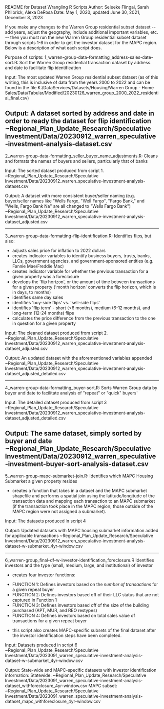 README for Dataset Wrangling R Scripts
Author: Seleeke Flingai, Sarah Philbrick, Alexa DeRosa
Date: May 1, 2020, updated June 30, 2021, December 8, 2023

If you make any changes to the Warren Group residential subset dataset -- add years, adjust the geography, include additional important variables, etc. -- then you 
must run the new Warren Group residential subset dataset through scripts 1-6 in order to get the investor dataset for the MAPC region. Below is a description of what 
each script does. 

Purpose of scripts: 
1_warren-group-data-formatting_address-sales-date-sort.R: 
Sort the Warren Group residential transaction dataset by address and date to facilitate flip identification

Input: 
The most updated Warren Group residential subset dataset (as of this writing, this is inclusive of data from the years 2000 to 2022 and 
can be found in the file K:/DataServices/Datasets/Housing/Warren Group - Home Sales/Data/Tabular/Modified/20230126_warren_group_2000_2022_residential_final.csv)

Output: 
A dataset sorted by address and date in order to ready the dataset for flip identification
~Regional_Plan_Update_Research/Speculative Investment/Data/20230912_warren_speculative-investment-analysis-dataset.csv
--- 

2_warren-group-data-formatting_seller_buyer_name_adjustments.R:
Cleans and formats the names of buyers and sellers, particularly that of banks

Input: 
The sorted dataset produced from script 1.
~Regional_Plan_Update_Research/Speculative Investment/Data/20230912_warren_speculative-investment-analysis-dataset.csv

Output: 
A dataset with more consistent buyer/seller naming (e.g. buyer/seller names like "Wells Fargo, "Well Fargo", "Fargo Bank," 
and "Wells, Fargo Bank Na" are all changed to "Wells Fargo Bank")
~Regional_Plan_Update_Research/Speculative Investment/Data/20230912_warren_speculative-investment-analysis-dataset_adjusted.csv

--- 

3_warren-group-data-formatting-flip-identification.R:
Identifies flips, but also:
- adjusts sales price for inflation to 2022 dollars
- creates indicator variables to identify business buyers, trusts, banks, LLCs, government agencies, and government-sponsored entities (e.g. Fannie Mae/Freddie Mac)
- creates indicator variable for whether the previous transaction for a given property was a foreclosure
- develops the 'flip horizon', or the amount of time between transactions for a given property ('month horizon' converts the flip horizon, which is in days, to months)
- identifies same day sales
- identifies 'buy-side flips' vs. 'sell-side flips'
- identifies 'flip term' - short (<6 months), medium (6-12 months), and long-term (12-24 months) flips
- calculates the price difference from the previous transaction to the one in question for a given property

Input: 
The cleaned dataset produced from script 2. 
~Regional_Plan_Update_Research/Speculative Investment/Data/20230912_warren_speculative-investment-analysis-dataset_adjusted.csv

Output: 
An updated dataset with the aforementioned variables appended
~Regional_Plan_Update_Research/Speculative Investment/Data/20230912_warren_speculative-investment-analysis-dataset_adjusted_detailed.csv

--- 

4_warren-group-data-formatting_buyer-sort.R:
Sorts Warren Group data by buyer and date to facilitate analysis of "repeat" or "quick" buyers'

Input:
The detailed dataset produced from script 3
~Regional_Plan_Update_Research/Speculative Investment/Data/20230912_warren_speculative-investment-analysis-dataset_adjusted_detailed.csv

Output:
The same dataset, simply sorted by buyer and date
~Regional_Plan_Update_Research/Speculative Investment/Data/20230912_warren_speculative-investment-buyer-sort-analysis-dataset.csv
--- 

5_warren-group-mapc-submarket-join.R:
Identifies which MAPC Housing Submarket a given property resides
- creates a function that takes in a dataset and the MAPC submarket shapefile and performs a spatial join using the latitude/longitude of the transaction data and 
mapping each transaction to an MAPC submarket (if the transaction took place in the MAPC region; those outside of the MAPC region were not assigned a submarket). 

Input: 
The datasets produced in script 4 

Output:
Updated datasets with MAPC housing submarket information added for applicable transactions
~Regional_Plan_Update_Research/Speculative Investment/Data/20230912_warren_speculative-investment-analysis-dataset-w-submarket_4yr-window.csv

--- 

6_warren-group_final-df-w-investor-identification_foreclosure.R
Identifies investors and the type (small, medium, large, and institutional) of investor
- creates four investor functions: 
* FUNCTION 1: Defines investors based on the *number of transactions* for a given repeat buyer
* FUNCTION 2: Defines investors based off of their LLC status that are not captured in Function 1
* FUNCTION 3: Defines investors based off of the size of the building purchased (APT, MUR, and REO restypes)
* FUNCTION 4: Defines investors based on total sales value of transactions for a given repeat buyer 
- this script also creates MAPC-specific subsets of the final dataset after the investor identification steps have been completed. 

Input: 
Datasets produced in script 6
~Regional_Plan_Update_Research/Speculative Investment/Data/2023091_warren_speculative-investment-analysis-dataset-w-submarket_4yr-window.csv

Output:
State-wide and MAPC-specific datasets with investor identification information:
Statewide: ~Regional_Plan_Update_Research/Speculative Investment/Data/2023091_warren_speculative-investment-analysis-dataset_withforeclosure_4yr-window.csv
MAPC subset: ~Regional_Plan_Update_Research/Speculative Investment/Data/2023091_warren_speculative-investment-analysis-dataset_mapc_withforeclosure_4yr-window.csv
